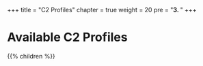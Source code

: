 +++
title = "C2 Profiles"
chapter = true
weight = 20
pre = "<b>3. </b>"
+++

# Available C2 Profiles

{{% children %}}